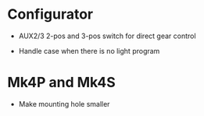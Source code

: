 # Configurator

* AUX2/3 2-pos and 3-pos switch for direct gear control

* Handle case when there is no light program


# Mk4P and Mk4S

* Make mounting hole smaller

